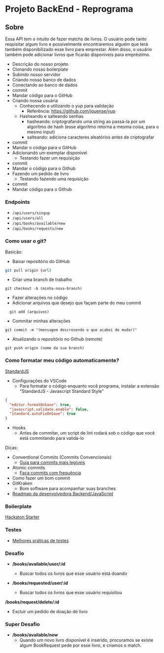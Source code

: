 # Projeto BackEnd - Reprograma

## Sobre

Essa API tem o intuito de fazer matchs de livros. O usuário pode tanto requisitar algum livro e possivelmente encontraremos alguém que terá também disponibilizado esse livro para emprestar. Além disso, o usuário também pode adicionar livros que ficarão disponíveis para empréstimo.

- Descrição do nosso projeto
- Clonando nosso boilerplate
- Subindo nosso servidor
- Criando nosso banco de dados
- Conectando ao banco de dados
- commit
- Mandar código para o GitHub
- Criando nossa usuária
  - Conhecendo e utilizando o yup para validação
    - Referência: https://github.com/jquense/yup
  - Hasheando e salteando senhas
    - hasheando: criptografando uma string ao passá-la por um algoritmo de hash (esse algoritmo retorna a mesma coisa, para o mesmo input)
    - salteando: adiciona caracteres aleatórios antes de criptografar
- commit
- Mandar o código para o GitHub
- Adicionando um exemplar disponível
  - Testando fazer um requisição
- commit
- Mandar o código para o Github
- Fazendo um pedido de livro
  - Testando fazendo uma requisição
- commit
- Mandar código para o Github

### Endpoints

- `/api/users/singup`
- `/api/users/all`
- `/api/books/available/new`
- `/api/books/requests/new`

### Como usar o git?

Basicão:

- Baixar repositório do GitHub

```bash
git pull origin (url)
```

- Criar uma branch de trabalho

```
git checkout -b (minha-nova-branch)
```

- Fazer alterações no código
- Adicionar arquivos que desejo que façam parte do meu commit

```
  git add (arquivos)
```

- Commitar minhas alterações

```
git commit -m "(mensagem descrevendo o que acabei de mudar)"
```

- Atualizando o repositório no Github (remote)

```
git push origin (nome da sua branch)
```

### Como formatar meu código automaticamente?

[StandardJS](https://standardjs.com/)

- Configurações do VSCode
  - Para formatar o código enquanto você programa, instalar a extensão "StandardJS - Javascript Standard Style"

```json
{
  "editor.formatOnSave": true,
  "javascript.validate.enable": false,
  "standard.autoFixOnSave": true
}
```

- Hooks
  - Antes de commitar, um script de lint rodará sob o código que você está commitando para validá-lo

Dicas:

- Conventional Commits (Commits Convencionais)
  - [Guia para commits mais legíveis](https://www.conventionalcommits.org/pt-br/v1.0.0-beta.4/)
- Atomic commits
  - [Faça commits com frequência](https://www.freshconsulting.com/atomic-commits/)
- Como fazer um bom commit
- GitKraken
  - Bom software para acompanhar suas branches
- [Roadmap da desenvolvedora Backend/JavaScript](https://github.com/aliyr/Nodejs-Developer-Roadmap/blob/master/ReadMe-PT.md)

### Boilerplate

[Hackaton Starter](https://github.com/sahat/hackathon-starter/blob/master/app.js)

### Testes

- [Melhores práticas de testes](https://github.com/goldbergyoni/javascript-testing-best-practices)

### Desafio

- **/books/available/user/:id**

  - Buscar todos os livros que esse usuário está doando

- **/books/requested/user/:id**
  - Buscar todos os livros que esse usuário requisitou

**/books/request/delete/:id**

- Excluir um pedido de doação de livro

### Super Desafio

- **/books/available/new**
  - Quando um novo livro disponível é inserido, procuramos se existe algum BookRequest pede por esse livro, e criamos o match.
